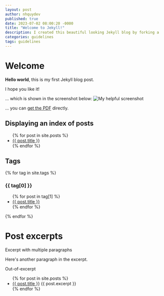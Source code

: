 ```yaml
---
layout: post
author: nhquydev
published: true
date: 2023-07-02 08:00:20 -0000
title: "Welcome to Jekyll!"
description: I created this beautiful looking Jekyll blog by forking a repository. You can also fork it to make it yours. Jekyll is a simple blog generator. The community is growing and the number of plugins is also growing. I have moved all my blogs to Jekyll!
categories: guidelines
tags: guidelines
---
```


# Welcome

**Hello world**, this is my first Jekyll blog post.

I hope you like it!

... which is shown in the screenshot below:
![My helpful screenshot](/assets/screenshot.jpg)

... you can [get the PDF](/assets/mydoc.pdf) directly.

## Displaying an index of posts

<ul>
  {% for post in site.posts %}
    <li>
      <a href="{{ post.url }}">{{ post.title }}</a>
    </li>
  {% endfor %}
</ul>

## Tags

{% for tag in site.tags %}

  <h3>{{ tag[0] }}</h3>
  <ul>
    {% for post in tag[1] %}
      <li><a href="{{ post.url }}">{{ post.title }}</a></li>
    {% endfor %}
  </ul>
{% endfor %}

# Post excerpts

Excerpt with multiple paragraphs

Here's another paragraph in the excerpt.

<!--more-->

Out-of-excerpt

<ul>
  {% for post in site.posts %}
    <li>
      <a href="{{ post.url }}">{{ post.title }}</a>
      {{ post.excerpt }}
    </li>
  {% endfor %}
</ul>
